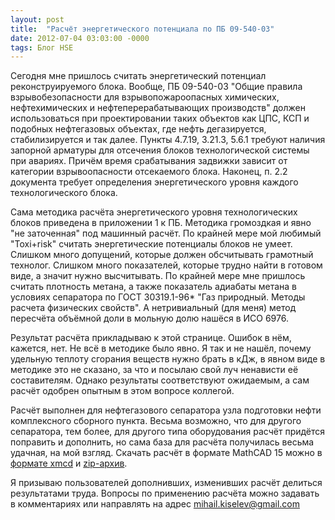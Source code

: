 ```yaml
---
layout: post
title:  "Расчёт энергетического потенциала по ПБ 09-540-03"
date: 2012-07-04 03:03:00 -0000
tags: Блог HSE
---
```


Сегодня мне пришлось считать энергетический потенциал реконструируемого блока. Вообще, ПБ 09-540-03 "Общие правила взрывобезопасности для взрывопожароопасных химических, нефтехимических и нефтеперерабатывающих производств" должен использоваться при проектировании таких объектов как ЦПС, КСП и подобных нефтегазовых объектах, где нефть дегазируется, стабилизируется и так далее. Пункты 4.7.19, 3.21.3, 5.6.1 требуют наличия запорной арматуры для отсечения блоков технологической системы при авариях. Причём время срабатывания задвижки зависит от категории взрывоопасности отсекаемого блока. Наконец, п. 2.2 документа требует определения энергетического уровня каждого технологического блока.

Сама методика расчёта энергетического уровня технологических блоков приведена в приложении 1 к ПБ. Методика громоздкая и явно "не заточенная" под машинный расчёт. По крайней мере мой любимый "Toxi+risk" считать энергетические потенциалы блоков не умеет. Слишком много допущений, которые должен обсчитывать грамотный технолог. Слишком много показателей, которые трудно найти в готовом виде, а значит нужно высчитывать. По крайней мере мне пришлось считать плотность метана, а также показатель адиабаты метана в условиях сепаратора по ГОСТ 30319.1-96* "Газ природный. Методы расчета физических свойств". А нетривиальный (для меня) метод пересчёта объёмной доли в мольную долю нашёся в ИСО 6976.

Результат расчёта прикладываю к этой странице. Ошибок в нём, кажется, нет. Не всё в методике было явно. Я так и не нашёл, почему удельную теплоту сгорания веществ нужно брать в кДж, в явном виде в методике это не сказано, за что и посылаю свой луч ненависти её составителям. Однако результаты соответствуют ожидаемым, а сам расчёт одобрен опытным в этом вопросе коллегой.

Расчёт выполнен для нефтегазового сепаратора узла подготовки нефти комплексного сборного пункта. Весьма возможно, что для другого сепаратора, тем более, для другого типа оборудования расчёт придётся поправить и дополнить, но сама база для расчёта получилась весьма удачная, на мой взгляд. Скачать расчёт в формате MathCAD 15 можно в <a href="/files/%D0%A0%D0%B0%D1%81%D1%87%D1%91%D1%82%20%D1%8D%D0%BD%D0%B5%D1%80%D0%B3%D0%B5%D1%82%D0%B8%D1%87%D0%B5%D1%81%D0%BA%D0%BE%D0%B3%D0%BE%20%D0%BF%D0%BE%D1%82%D0%B5%D0%BD%D1%86%D0%B8%D0%B0%D0%BB%D0%B0.xmcd">формате xmcd</a> и <a href="/files/potencial.zip">zip-архив</a>.

Я призываю пользователей дополнивших, изменивших расчёт делиться результатами труда. Вопросы по применению расчёта можно задавать в комментариях или направлять на адрес mihail.kiselev@gmail.com